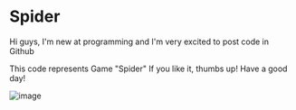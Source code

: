 # Spider
Hi guys, I'm new at programming and I'm very excited to post code in Github

This code represents Game "Spider"
If you like it, thumbs up!
Have a good day!

![image](https://user-images.githubusercontent.com/100687592/215166931-b1d509da-5360-4f59-8ff6-86e5fd2296f4.png)
